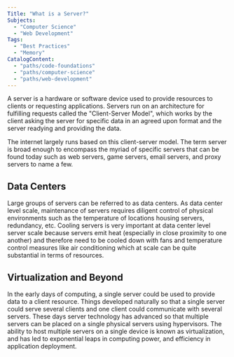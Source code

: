 ```yaml
---
Title: "What is a Server?"
Subjects:
  - "Computer Science"
  - "Web Development"
Tags:
  - "Best Practices"
  - "Memory"
CatalogContent:
  - "paths/code-foundations"
  - "paths/computer-science"
  - "paths/web-development"
---
```


A server is a hardware or software device used to provide resources to clients or requesting applications. Servers run on an architecture for fulfilling requests called the "Client-Server Model", which works by the client asking the server for specific data in an agreed upon format and the server readying and providing the data. 

The internet largely runs based on this client-server model. The term server is broad enough to encompass the myriad of specific servers that can be found today such as web servers, game servers, email servers, and proxy servers to name a few.

## Data Centers

Large groups of servers can be referred to as data centers. As data center level scale, maintenance of servers requires diligent control of physical environments such as the temperature of locations housing servers, redundancy, etc. Cooling servers is very important at data center level server scale because servers emit heat (especially in close proximity to one another) and therefore need to be cooled down with fans and temperature control measures like air conditioning which at scale can be quite substantial in terms of resources.

## Virtualization and Beyond

In the early days of computing, a single server could be used to provide data to a client resource. Things developed naturally so that a single server could serve several clients and one client could communicate with several servers. These days server technology has advanced so that multiple servers can be placed on a single physical servers using hypervisors. The ability to host multiple servers on a single device is known as virtualization, and has led to exponential leaps in computing power, and efficiency in application deployment.
